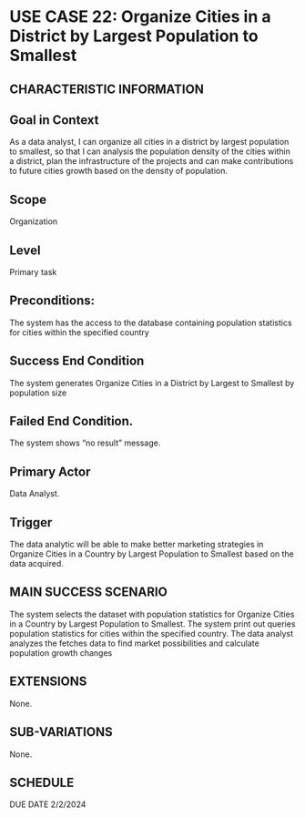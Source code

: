 # USE CASE 22: Organize Cities in a District by Largest Population to Smallest
## CHARACTERISTIC INFORMATION
## Goal in Context
As a data analyst, I can organize all cities in a district by largest population to smallest, so that I can analysis the population density of the cities within a district, plan the infrastructure of the projects and can make contributions to future cities growth based on the density of population.
## Scope
Organization
## Level
Primary task
## Preconditions:
The system has the access to the database containing population statistics for cities within the specified country
## Success End Condition
The system generates Organize Cities in a District by Largest to Smallest by population size
## Failed End Condition.
The system shows “no result” message.
## Primary Actor
Data Analyst.
## Trigger
The data analytic will be able to make better marketing strategies in Organize Cities in a Country by Largest Population to Smallest based on the data acquired.
## MAIN SUCCESS SCENARIO
The system selects the dataset with population statistics for Organize Cities in a Country by Largest Population to Smallest.
The system print out queries population statistics for cities within the specified country.
The data analyst analyzes the fetches data to find market possibilities and calculate population growth changes
## EXTENSIONS
None.
## SUB-VARIATIONS
None.
## SCHEDULE
DUE DATE
2/2/2024